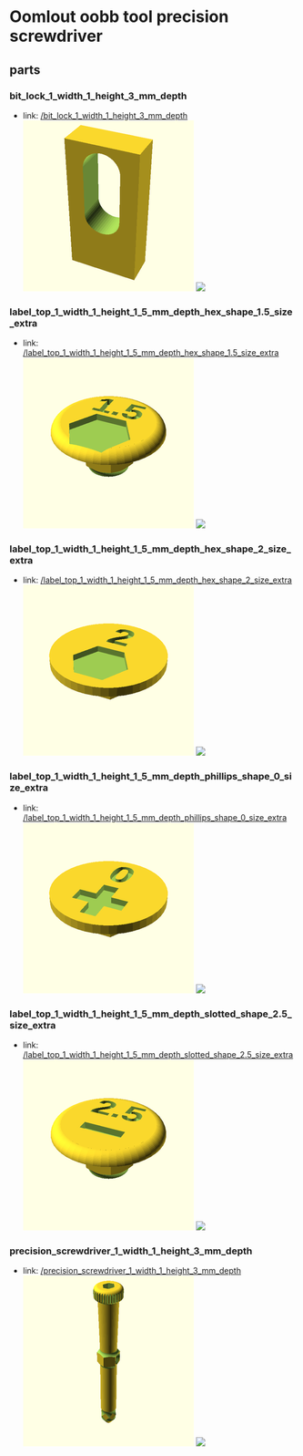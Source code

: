 # Oomlout oobb tool precision screwdriver


## parts

### bit_lock_1_width_1_height_3_mm_depth
* link: [/bit_lock_1_width_1_height_3_mm_depth](bit_lock_1_width_1_height_3_mm_depth)  
![](bit_lock_1_width_1_height_3_mm_depth/3dpr_300.png)  ![](bit_lock_1_width_1_height_3_mm_depth/image_300.jpg)
 

### label_top_1_width_1_height_1_5_mm_depth_hex_shape_1.5_size_extra
* link: [/label_top_1_width_1_height_1_5_mm_depth_hex_shape_1.5_size_extra](label_top_1_width_1_height_1_5_mm_depth_hex_shape_1.5_size_extra)  
![](label_top_1_width_1_height_1_5_mm_depth_hex_shape_1.5_size_extra/3dpr_300.png)  ![](label_top_1_width_1_height_1_5_mm_depth_hex_shape_1.5_size_extra/image_300.jpg)
 

### label_top_1_width_1_height_1_5_mm_depth_hex_shape_2_size_extra
* link: [/label_top_1_width_1_height_1_5_mm_depth_hex_shape_2_size_extra](label_top_1_width_1_height_1_5_mm_depth_hex_shape_2_size_extra)  
![](label_top_1_width_1_height_1_5_mm_depth_hex_shape_2_size_extra/3dpr_300.png)  ![](label_top_1_width_1_height_1_5_mm_depth_hex_shape_2_size_extra/image_300.jpg)
 

### label_top_1_width_1_height_1_5_mm_depth_phillips_shape_0_size_extra
* link: [/label_top_1_width_1_height_1_5_mm_depth_phillips_shape_0_size_extra](label_top_1_width_1_height_1_5_mm_depth_phillips_shape_0_size_extra)  
![](label_top_1_width_1_height_1_5_mm_depth_phillips_shape_0_size_extra/3dpr_300.png)  ![](label_top_1_width_1_height_1_5_mm_depth_phillips_shape_0_size_extra/image_300.jpg)
 

### label_top_1_width_1_height_1_5_mm_depth_slotted_shape_2.5_size_extra
* link: [/label_top_1_width_1_height_1_5_mm_depth_slotted_shape_2.5_size_extra](label_top_1_width_1_height_1_5_mm_depth_slotted_shape_2.5_size_extra)  
![](label_top_1_width_1_height_1_5_mm_depth_slotted_shape_2.5_size_extra/3dpr_300.png)  ![](label_top_1_width_1_height_1_5_mm_depth_slotted_shape_2.5_size_extra/image_300.jpg)
 

### precision_screwdriver_1_width_1_height_3_mm_depth
* link: [/precision_screwdriver_1_width_1_height_3_mm_depth](precision_screwdriver_1_width_1_height_3_mm_depth)  
![](precision_screwdriver_1_width_1_height_3_mm_depth/3dpr_300.png)  ![](precision_screwdriver_1_width_1_height_3_mm_depth/image_300.jpg)
 
